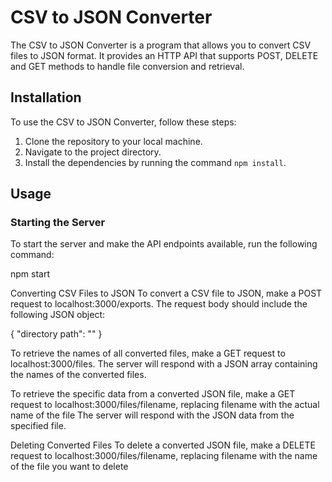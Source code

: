 # CSV to JSON Converter

The CSV to JSON Converter is a program that allows you to convert CSV files to JSON format. It provides an HTTP API that supports POST, DELETE and GET methods to handle file conversion and retrieval.

## Installation

To use the CSV to JSON Converter, follow these steps:

1. Clone the repository to your local machine.
2. Navigate to the project directory.
3. Install the dependencies by running the command `npm install`.

## Usage

### Starting the Server


To start the server and make the API endpoints available, run the following command:

npm start

Converting CSV Files to JSON
To convert a CSV file to JSON, make a POST request to localhost:3000/exports. The request body should include the following JSON object:

{
  "directory path": "<YOUR FILE PATH>"
}

To retrieve the names of all converted files, make a GET request to localhost:3000/files. The server will respond with a JSON array containing the names of the converted files.

To retrieve the specific data from a converted JSON file, make a GET request to localhost:3000/files/filename, replacing filename with the actual name of the file  The server will respond with the JSON data from the specified file.

Deleting Converted Files
To delete a converted JSON file, make a DELETE request to localhost:3000/files/filename, replacing filename with the name of the file you want to delete 

